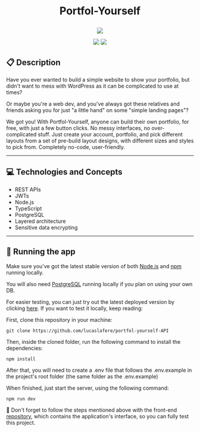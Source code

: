 # <p align = "center"> Portfol-Yourself </p>

<p align="center">
   <img src="https://user-images.githubusercontent.com/72531277/178094665-f46c6a55-c821-42a0-bb9c-d5dd5f2d69fa.png"/>
</p>

<p align = "center">
   <img src="https://img.shields.io/badge/author-lucaslafere-4dae71?style=flat-square" />
   <img src="https://img.shields.io/github/languages/count/lucaslafere/portfol-yourself-front?color=4dae71&style=flat-square" />
</p>


##  :clipboard: Description

Have you ever wanted to build a simple website to show your portfolio, but didn't want to mess with WordPress as it can be complicated to use at times?

Or maybe you're a web dev, and you've always got these relatives and friends asking you for just "a little hand" on some "simple landing pages"? 

We got you! With Portfol-Yourself, anyone can build their own portfolio, for free, with just a few button clicks. No messy interfaces, no over-complicated stuff. Just create your account, portfolio, and pick different layouts from a set of pre-build layout designs, with different sizes and styles to pick from. Completely no-code, user-friendly.

***

## :computer:	 Technologies and Concepts

- REST APIs
- JWTs
- Node.js
- TypeScript
- PostgreSQL
- Layered architecture
- Sensitive data encrypting

***

## 🏁 Running the app

Make sure you've got the latest stable version of both [Node.js](https://nodejs.org/en/download/) and [npm](https://www.npmjs.com/) running locally.

You will also need [PostgreSQL](https://www.postgresql.org/download/) running locally if you plan on using your own DB.

For easier testing, you can just try out the latest deployed version by clicking [here](https://portfol-yourself-front.vercel.app). If you want to test it locally, keep reading:

First, clone this repository in your machine: 

```
git clone https://github.com/lucaslafere/portfol-yourself-API
```

Then, inside the cloned folder, run the following command to install the dependencies:

```
npm install
```

After that, you will need to create a .env file that follows the .env.example in the project's root folder (the same folder as the .env.example)

When finished, just start the server, using the following command:
```
npm run dev
```

:stop_sign: Don't forget to follow the steps mentioned above with the front-end [repository](https://github.com/lucaslafere/portfol-yourself-front.git), which contains the application's interface, so you can fully test this project.
